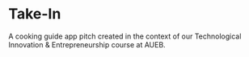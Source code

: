 # Take-In
A cooking guide app pitch created in the context of our Technological Innovation &amp; Entrepreneurship course at AUEB.
